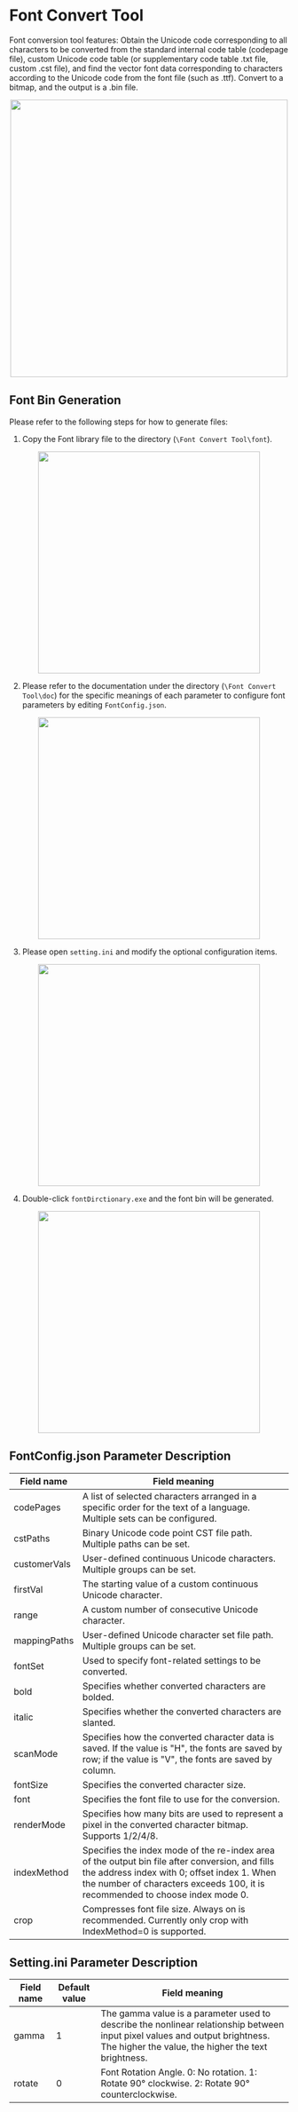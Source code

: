 # Font Convert Tool

Font conversion tool features: Obtain the Unicode code corresponding to all characters to be converted from the standard internal code table (codepage file), custom Unicode code table (or supplementary code table .txt file, custom .cst file), and find the vector font data corresponding to characters according to the Unicode code from the font file (such as .ttf). Convert to a bitmap, and the output is a .bin file.

<div style="text-align: center"><img width= "500" src="https://foruda.gitee.com/images/1725358504194067891/e9f8aa2f_13674272.png" ></div>

## Font Bin Generation
Please refer to the following steps for how to generate files:
1. Copy the Font library file to the directory (`\Font Convert Tool\font`).
<div style="text-align: center"><img width= "400" src="https://foruda.gitee.com/images/1718779202121064741/2e5506f6_13408154.png" ></div>

2. Please refer to the documentation under the directory (`\Font Convert Tool\doc`) for the specific meanings of each parameter to configure font parameters by editing `FontConfig.json`.
<div style="text-align: center"><img width= "400" src="https://foruda.gitee.com/images/1724034571057169577/1a91aa47_9325830.png" ></div>

3. Please open `setting.ini` and modify the optional configuration items.
<div style="text-align: center"><img width= "400" src="https://foruda.gitee.com/images/1724035284336578868/8affdd56_9325830.png" ></div>

4. Double-click `fontDirctionary.exe` and the font bin will be generated.
<div style="text-align: center"><img width= "400" src="https://foruda.gitee.com/images/1718779549743952722/46c77609_13408154.png" ></div>

## FontConfig.json Parameter Description

| Field name   | Field meaning                                                                                                |
| ------------ | ------------------------------------------------------------------------------------------------------------- |
| codePages    | A list of selected characters arranged in a specific order for the text of a language. Multiple sets can be configured.    |
| cstPaths     | Binary Unicode code point CST file path. Multiple paths can be set.                                            |
| customerVals | User-defined continuous Unicode characters. Multiple groups can be set.                                        |
| firstVal     | The starting value of a custom continuous Unicode character.                                                   |
| range        | A custom number of consecutive Unicode character.                                                              |
| mappingPaths | User-defined Unicode character set file path. Multiple groups can be set.                                      |
| fontSet      | Used to specify font-related settings to be converted.                                                         |
| bold         | Specifies whether converted characters are bolded.                                                            |
| italic       | Specifies whether the converted characters are slanted.                                                        |
| scanMode     | Specifies how the converted character data is saved. If the value is "H", the fonts are saved by row; if the value is "V", the fonts are saved by column. |
| fontSize     | Specifies the converted character size.                                                                        |
| font         | Specifies the font file to use for the conversion.                                                             |
| renderMode   | Specifies how many bits are used to represent a pixel in the converted character bitmap. Supports 1/2/4/8.     |
| indexMethod  | Specifies the index mode of the re-index area of the output bin file after conversion, and fills the address index with 0; offset index 1. When the number of characters exceeds 100, it is recommended to choose index mode 0. |
| crop         | Compresses font file size. Always on is recommended. Currently only crop with IndexMethod=0 is supported.       |

## Setting.ini Parameter Description

| Field name   | Default value | Field meaning                                                                                                 |
| ------------ | ------------- | ------------------------------------------------------------------------------------------------------------- |
| gamma        | 1             | The gamma value is a parameter used to describe the nonlinear relationship between input pixel values and output brightness. The higher the value, the higher the text brightness.|
| rotate       | 0             | Font Rotation Angle. 0: No rotation. 1: Rotate 90° clockwise. 2: Rotate 90° counterclockwise.                 |
